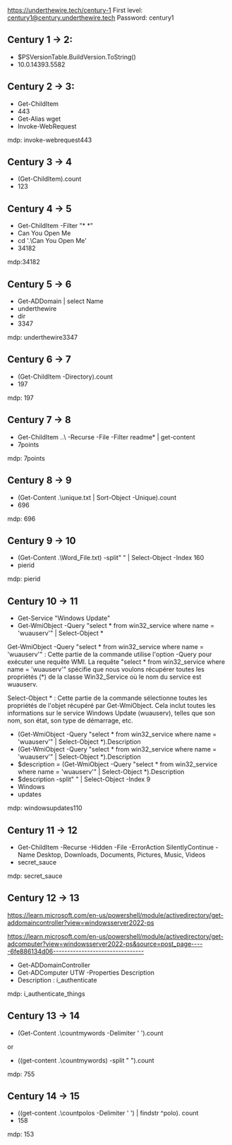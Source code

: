 https://underthewire.tech/century-1
First level: century1@century.underthewire.tech
Password: century1

## Century 1 -> 2: 
- $PSVersionTable.BuildVersion.ToString()
- 10.0.14393.5582

## Century 2 -> 3:
- Get-ChildItem
- 443
- Get-Alias wget
- Invoke-WebRequest

mdp: invoke-webrequest443

## Century 3 -> 4
- (Get-ChildItem).count
- 123

## Century 4 -> 5
- Get-ChildItem -Filter "* *"
- Can You Open Me
- cd '.\Can You Open Me'
- 34182

mdp:34182

## Century 5 -> 6
- Get-ADDomain | select Name
- underthewire
- dir
- 3347

mdp: underthewire3347

## Century 6 -> 7
- (Get-ChildItem -Directory).count
- 197

mdp: 197

## Century 7 -> 8
- Get-ChildItem ..\ -Recurse -File -Filter readme* | get-content
- 7points

mdp: 7points

## Century 8 -> 9
- (Get-Content .\unique.txt | Sort-Object -Unique).count
- 696

mdp: 696

## Century 9 -> 10
- (Get-Content .\Word_File.txt) -split" " | Select-Object -Index 160
- pierid

mdp: pierid

## Century 10 -> 11
- Get-Service "Windows Update"
- Get-WmiObject -Query "select * from win32_service where name = 'wuauserv'" | Select-Object *
  
Get-WmiObject -Query "select * from win32_service where name = 'wuauserv'" : Cette partie de la commande utilise l'option -Query pour exécuter une requête WMI. La requête "select * from win32_service where name = 'wuauserv'" spécifie que nous voulons récupérer toutes les propriétés (*) de la classe Win32_Service où le nom du service est wuauserv.

Select-Object * : Cette partie de la commande sélectionne toutes les propriétés de l'objet récupéré par Get-WmiObject. Cela inclut toutes les informations sur le service Windows Update (wuauserv), telles que son nom, son état, son type de démarrage, etc.

- (Get-WmiObject -Query "select * from win32_service where name = 'wuauserv'" | Select-Object *).Description
- (Get-WmiObject -Query "select * from win32_service where name = 'wuauserv'" | Select-Object *).Description
- $description = (Get-WmiObject -Query "select * from win32_service where name = 'wuauserv'" | Select-Object *).Description
- $description -split" " | Select-Object -Index 9
- Windows
- updates

mdp: windowsupdates110

## Century 11 -> 12
-  Get-ChildItem -Recurse -Hidden -File -ErrorAction SilentlyContinue -Name Desktop, Downloads, Documents, Pictures, Music, Videos
-  secret_sauce

mdp: secret_sauce

## Century 12 -> 13
https://learn.microsoft.com/en-us/powershell/module/activedirectory/get-addomaincontroller?view=windowsserver2022-ps

https://learn.microsoft.com/en-us/powershell/module/activedirectory/get-adcomputer?view=windowsserver2022-ps&source=post_page-----6fe886134d06--------------------------------

-  Get-ADDomainController
-  Get-ADComputer UTW -Properties Description
-  Description       : i_authenticate

mdp: i_authenticate_things

## Century 13 -> 14
- (Get-Content .\countmywords -Delimiter ' ').count

or

- ((get-content .\countmywords) -split " ").count

mdp: 755

## Century 14 -> 15
- ((get-content .\countpolos -Delimiter ' ') | findstr ^polo). count
- 158

mdp: 153














